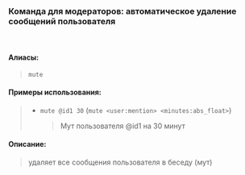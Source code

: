 ### **Команда для модераторов: автоматическое удаление сообщений пользователя**
<br>

#### **Алиасы**:
> `mute`


#### **Примеры использования**:
> - `mute @id1 30` (`mute <user:mention> <minutes:abs_float>`)
>   > Мут пользователя @id1 на 30 минут


#### **Описание**:
> удаляет все сообщения пользователя в беседу (мут)
